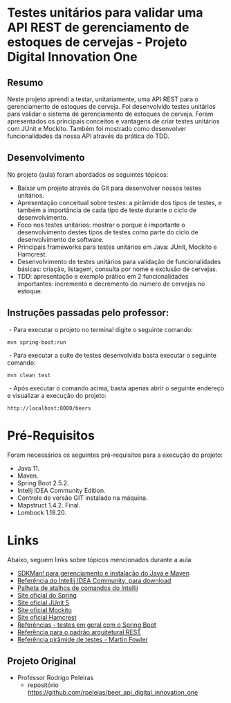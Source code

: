 # Testes unitários para validar uma API REST de gerenciamento de estoques de cervejas - Projeto Digital Innovation One 

## Resumo
Neste projeto aprendi a testar, unitariamente, uma API REST para o gerenciamento de estoques de cerveja. Foi desenvolvido testes unitários para validar o  sistema de gerenciamento de estoques de cerveja. Foram apresentados os principais conceitos e vantagens de criar testes unitários com JUnit e Mockito. Também  foi mostrado como desenvolver funcionalidades da nossa API através da prática do TDD.

## Desenvolvimento
No projeto (aula)  foram abordados os seguintes tópicos:

- Baixar um projeto através do Git para desenvolver nossos testes unitários.
- Apresentação conceitual sobre testes: a pirâmide dos tipos de testes, e também a importância de cada tipo de teste durante o ciclo de desenvolvimento.
- Foco nos testes unitários: mostrar o porque é importante o desenvolvimento destes tipos de testes como parte do ciclo de desenvolvimento de software.
- Principais frameworks para testes unitários em Java: JUnit, Mockito e Hamcrest.
- Desenvolvimento de testes unitários para validação de funcionalidades básicas: criação, listagem, consulta por nome e exclusão de cervejas.
- TDD: apresentação e exemplo prático em 2 funcionalidades importantes: incremento e decremento do número de cervejas no estoque.

## Instruções passadas pelo professor:

​	- Para executar o projeto no terminal digite o seguinte comando:
```shell script
mvn spring-boot:run 
```
​	- Para executar a suíte de testes desenvolvida basta executar o seguinte comando:
```
mvn clean test
```
​	- Após executar o comando acima, basta apenas abrir o seguinte endereço e visualizar a execução do projeto:
```
http://localhost:8080/beers
```

# Pré-Requisitos
Foram necessários os seguintes pré-requisitos para a execução do projeto:

- Java 11.
- Maven.
- Spring Boot 2.5.2.
- Intellj IDEA Community Edition.
- Controle de versão GIT instalado na máquina.
- Mapstruct 1.4.2. Final.
- Lombock 1.18.20.

# Links
Abaixo, seguem links sobre tópicos mencionados durante a aula:

- [SDKMan! para gerenciamento e instalação do Java e Maven](https://sdkman.io/)
- [Referência do Intellij IDEA Community, para download](https://www.jetbrains.com/idea/download)
- [Palheta de atalhos de comandos do Intellij](https://resources.jetbrains.com/storage/products/intellij-idea/docs/IntelliJIDEA_ReferenceCard.pdf)
- [Site oficial do Spring](https://spring.io/)
- [Site oficial JUnit 5](https://junit.org/junit5/docs/current/user-guide/)
- [Site oficial Mockito](https://site.mockito.org/)
- [Site oficial Hamcrest](http://hamcrest.org/JavaHamcrest/)
- [Referências - testes em geral com o Spring Boot](https://www.baeldung.com/spring-boot-testing)
- [Referência para o padrão arquitetural REST](https://restfulapi.net/)
- [Referência pirâmide de testes - Martin Fowler](https://martinfowler.com/articles/practical-test-pyramid.html#TheImportanceOftestAutomation)

## Projeto Original

- Professor Rodrigo Peleiras
  - repositório https://github.com/rpeleias/beer_api_digital_innovation_one
